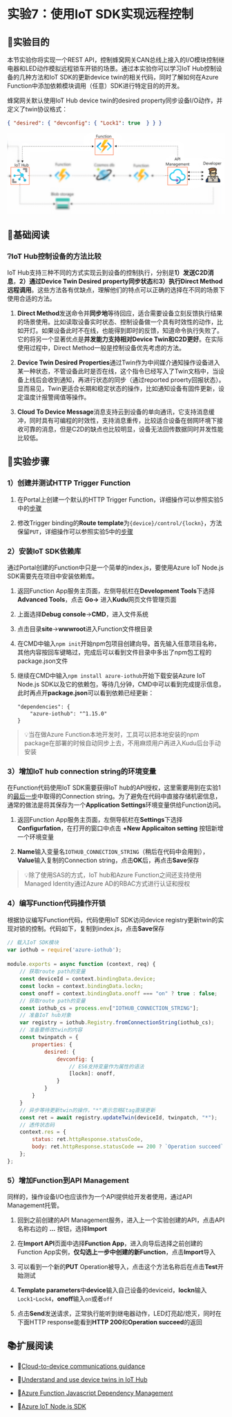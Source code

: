 # 实验7：使用IoT SDK实现远程控制

## 🎯实验目的

本节实验你将实现一个REST API，控制蜂窝网关CAN总线上接入的I/O模块控制继电器和LED动作模拟远程锁车开锁的场景。通过本实验你可以学习IoT Hub控制设备的几种方法和IoT SDK的更新device twin的相关代码，同时了解如何在Azure Function中添加依赖模块调用（任意）SDK进行特定目的的开发。

蜂窝网关默认使用IoT Hub device twin的desired property同步设备I/O动作，并定义了twin协议格式：

```json
{ "desired": { "devconfig": { "Lock1": true  } } }
```

![](images/lab7.png)

## 📑基础阅读

### ❔IoT Hub控制设备的方法比较

IoT Hub支持三种不同的方式实现云到设备的控制执行，分别是**1）发送C2D消息**，**2）通过Device Twin Desired property同步状态**和**3）执行Direct Method远程调用**。这些方法各有优缺点，理解他们的特点可以正确的选择在不同的场景下使用合适的方法。

1. **Direct Method**发送命令并**同步地**等待回应，适合需要设备立刻反馈执行结果的场景使用。比如读取设备实时状态、控制设备做一个具有时效性的动作，比如开灯。如果设备此时不在线，也能得到即时的反馈，知道命令执行失败了。它的将另一个显著优点是**并发能力支持相对Device Twin和C2D更好**。在实际使用过程中，Direct Method一般是控制设备优先考虑的方法。

2. **Device Twin Desired Properties**通过Twin作为中间媒介通知操作设备进入某一种状态，不管设备此时是否在线，这个指令已经写入了Twin文档中，当设备上线后会收到通知，再进行状态的同步（通过reported proerty回报状态）。显而易见，Twin更适合长期和稳定状态的操作，比如通知设备有固件更新，设定温度计报警阈值等操作。

3. **Cloud To Device Message**消息支持云到设备的单向通讯，它支持消息缓冲，同时具有可编程的时效性，支持消息重传，比较适合设备在弱网环境下接收可靠的消息，但是C2D的缺点也比较明显，设备无法回传数据同时并发性能比较低。


## 🧪实验步骤

### 1）创建并测试HTTP Trigger Function

1. 在Portal上创建一个默认的HTTP Trigger Function，详细操作可以参照实验5中的[步骤](./lab5-cosmosdb-out.md###-1）创建并测试HTTP-Trigger-Function)

2. 修改Trigger binding的**Route template**为`{device}/control/{lockn}`，方法保留`PUT`，详细操作可以参照实验5中的[步骤](./lab5-cosmosdb-out.md###-2）修改route路径和支持的HTTP方法)

### 2）安装IoT SDK依赖库

通过Portal创建的Function中只是一个简单的index.js，要使用Azure IoT Node.js SDK需要先在项目中安装依赖库。

1. 返回Function App服务主页面，左侧导航栏在**Development Tools**下选择**Advanced Tools**，点击 **Go->** 进入**Kudu**网页文件管理页面

2. 上面选择**Debug console**->**CMD**，进入文件系统

3. 点击目录**site**->**wwwroot**进入Function文件根目录

4. 在CMD中输入`npm init`开始npm包项目创建向导。首先输入任意项目名称，其他内容按回车键略过，完成后可以看到文件目录中多出了npm包工程的package.json文件

5. 继续在CMD中输入`npm install azure-iothub`开始下载安装Azure IoT Node.js SDK以及它的依赖包，等待几分钟，CMD中可以看到完成提示信息，此时再点开**package.json**可以看到依赖已经更新：

    ```
    "dependencies": {
        "azure-iothub": "^1.15.0"
    }
    ```

> 💡当在做Azure Function本地开发时，工具可以把本地安装的npm package在部署的时候自动同步上去，不用麻烦用户再进入Kudu后台手动安装

### 3）增加IoT hub connection string的环境变量

在Function代码使用IoT SDK需要获得IoT hub的API授权，这里需要用到在实验1的[最后一步](./lab1-iothub.md###-5）使用Azure-IoT-Explorer获取原始数据)中取得的Connection string。为了避免在代码中直接存储机密信息，通常的做法是将其保存为一个**Application Settings**环境变量供给Function访问。

1. 返回Function App服务主页面，左侧导航栏在**Settings**下选择**Configurfation**，在打开的窗口中点击 **+New Applicaiton setting** 按钮新增一个环境变量

2. **Name**输入变量名`IOTHUB_CONNECTION_STRING`（稍后在代码中会用到），**Value**输入复制的Connection string，点击**OK**后，再点击**Save**保存

> 💡除了使用SAS的方式，IoT hub和Azure Function之间还支持使用Managed Identity通过Azure AD的RBAC方式进行认证和授权

### 4）编写Function代码操作开锁

根据协议编写Function代码，代码使用IoT SDK访问device registry更新twin的实现对锁的控制。代码如下，复制到index.js，点击**Save**保存

```javascript
// 载入IoT SDK模块
var iothub = require('azure-iothub');

module.exports = async function (context, req) {
    // 获取route path的变量
    const deviceId = context.bindingData.device;
    const lockn = context.bindingData.lockn;
    const onoff = context.bindingData.onoff === "on" ? true : false;
    // 获取route path的变量
    const iothub_cs = process.env["IOTHUB_CONNECTION_STRING"];
    // 准备IoT hub对象
    var registry = iothub.Registry.fromConnectionString(iothub_cs);
    // 准备要修改twin的内容
    const twinpatch = {
        properties: {
            desired: {
                devconfig: { 
                    // ES6支持变量作为属性的语法
                    [lockn]: onoff,
                }
            }
        }
    }
    // 异步等待更新twin的操作，"*"表示忽略Etag直接更新
    const ret = await registry.updateTwin(deviceId, twinpatch, "*");
    // 透传状态码
    context.res = {
        status: ret.httpResponse.statusCode, 
        body: ret.httpResponse.statusCode == 200 ? `Operation succeed` : "Operation failed"
    };
};
```

### 5）增加Function到API Management

同样的，操作设备I/O也应该作为一个API提供给开发者使用，通过API Management托管。

1. 回到之前创建的API Management服务，进入上一个实验创建的API，点击API名称右边的 **...** 按钮，选择**Import**

2. 在**Import API**页面中选择**Function App**，进入向导后选择之前创建的Function App实例，**仅勾选上一步中创建的新Function**，点击**Import**导入

3. 可以看到一个新的**PUT** Operation被导入，点击这个方法名称后在点击**Test**开始测试

4. **Template parameters**中**device**输入自己设备的deviceid，**lockn**输入`Lock1`-`Lock4`，**onoff**输入`on`或者`off`

5. 点击**Send**发送请求，正常执行能听到继电器动作，LED灯亮起/熄灭，同时在下面HTTP response能看到**HTTP 200**和**Operation succeed**的返回

## 📚扩展阅读

- 🔗[Cloud-to-device communications guidance](https://docs.microsoft.com/en-us/azure/iot-hub/iot-hub-devguide-c2d-guidance)

- 🔗[Understand and use device twins in IoT Hub](https://docs.microsoft.com/en-us/azure/iot-hub/iot-hub-devguide-device-twins)

- 🔗[Azure Function Javascript Dependency Management](https://docs.microsoft.com/en-us/azure/azure-functions/functions-reference-node?tabs=v2-v3-v4-export%2Cv2-v3-v4-done%2Cv2%2Cv2-log-custom-telemetry%2Cv2-accessing-request-and-response%2Cwindows-setting-the-node-version#dependency-management)

- 🔗[Azure IoT Node.js SDK](https://github.com/Azure/azure-iot-sdk-node)